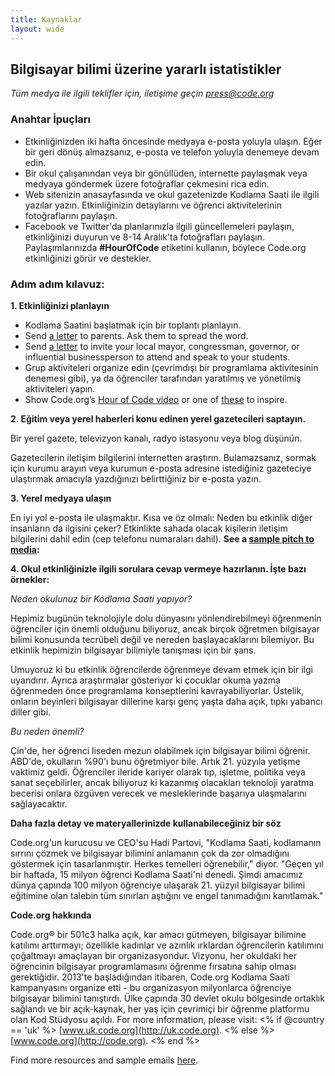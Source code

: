 ```yaml
---
title: Kaynaklar 
layout: wide
---
```


## Bilgisayar bilimi üzerine yararlı istatistikler

*Tüm medya ile ilgili teklifler için, iletişime geçin <press@code.org>*

### Anahtar İpuçları

  * Etkinliğinizden iki hafta öncesinde medyaya e-posta yoluyla ulaşın. Eğer bir geri dönüş almazsanız, e-posta ve telefon yoluyla denemeye devam edin.
  * Bir okul çalışanından veya bir gönüllüden, internette paylaşmak veya medyaya göndermek üzere fotoğraflar çekmesini rica edin.
  * Web sitenizin anasayfasında ve okul gazetenizde Kodlama Saati ile ilgili yazılar yazın. Etkinliğinizin detaylarını ve öğrenci aktivitelerinin fotoğraflarını paylaşın.
  * Facebook ve Twitter'da planlarınızla ilgili güncellemeleri paylaşın, etkinliğinizi duyurun ve 8-14 Aralık'ta fotoğrafları paylaşın. Paylaşımlarınızda **#HourOfCode** etiketini kullanın, böylece Code.org etkinliğinizi görür ve destekler.

### Adım adım kılavuz:

**1. Etkinliğinizi planlayın**

  * Kodlama Saatini başlatmak için bir toplantı planlayın.
  * Send [a letter](<%= hoc_uri('/resources/#sample-emails') %>) to parents. Ask them to spread the word.
  * Send [a letter](<%= hoc_uri('/resources/#sample-emails') %>) to invite your local mayor, congressman, governor, or influential businessperson to attend and speak to your students.
  * Grup aktiviteleri organize edin (çevrimdışı bir programlama aktivitesinin denemesi gibi), ya da öğrenciler tarafından yaratılmış ve yönetilmiş aktiviteleri yapın.
  * Show Code.org’s [Hour of Code video](<%= hoc_uri('/') %>) or one of [these](<%= hoc_uri('/resources#videos') %>) to inspire.

**2. Eğitim veya yerel haberleri konu edinen yerel gazetecileri saptayın.**

Bir yerel gazete, televizyon kanalı, radyo istasyonu veya blog düşünün.

Gazetecilerin iletişim bilgilerini internetten araştırın. Bulamazsanız, sormak için kurumu arayın veya kurumun e-posta adresine istediğiniz gazeteciye ulaştırmak amacıyla yazdığınızı belirttiğiniz bir e-posta yazın.

**3. Yerel medyaya ulaşın**

En iyi yol e-posta ile ulaşmaktır. Kısa ve öz olmalı: Neden bu etkinlik diğer insanların da ilgisini çeker? Etkinlikte sahada olacak kişilerin iletişim bilgilerini dahil edin (cep telefonu numaraları dahil). **See a [sample pitch to media](<%= hoc_uri('/resources#sample-emails') %>):**

**4. Okul etkinliğinizle ilgili sorulara cevap vermeye hazırlanın. İşte bazı örnekler:**

*Neden okulunuz bir Kodlama Saati yapıyor?*

Hepimiz bugünün teknolojiyle dolu dünyasını yönlendirebilmeyi öğrenmenin öğrenciler için önemli olduğunu biliyoruz, ancak birçok öğretmen bilgisayar bilimi konusunda tecrübeli değil ve nereden başlayacaklarını bilemiyor. Bu etkinlik hepimizin bilgisayar bilimiyle tanışması için bir şans.

Umuyoruz ki bu etkinlik öğrencilerde öğrenmeye devam etmek için bir ilgi uyandırır. Ayrıca araştırmalar gösteriyor ki çocuklar okuma yazma öğrenmeden önce programlama konseptlerini kavrayabiliyorlar. Üstelik, onların beyinleri bilgisayar dillerine karşı genç yaşta daha açık, tıpkı yabancı diller gibi.

*Bu neden önemli?*

Çin'de, her öğrenci liseden mezun olabilmek için bilgisayar bilimi öğrenir. ABD'de, okulların %90'ı bunu öğretmiyor bile. Artık 21. yüzyıla yetişme vaktimiz geldi. Öğrenciler ileride kariyer olarak tıp, işletme, politika veya sanat seçebilirler, ancak biliyoruz ki kazanmış olacakları teknoloji yaratma becerisi onlara özgüven verecek ve mesleklerinde başarıya ulaşmalarını sağlayacaktır.

**Daha fazla detay ve materyallerinizde kullanabileceğiniz bir söz**

Code.org'un kurucusu ve CEO'su Hadi Partovi, "Kodlama Saati, kodlamanın sırrını çözmek ve bilgisayar bilimini anlamanın çok da zor olmadığını göstermek için tasarlanmıştır. Herkes temelleri öğrenebilir," diyor. "Geçen yıl bir haftada, 15 milyon öğrenci Kodlama Saati'ni denedi. Şimdi amacımız dünya çapında 100 milyon öğrenciye ulaşarak 21. yüzyıl bilgisayar bilimi eğitimine olan talebin tüm sınırları aştığını ve engel tanımadığını kanıtlamak."

**Code.org hakkında**

Code.org® bir 501c3 halka açık, kar amacı gütmeyen, bilgisayar bilimine katılımı arttırmayı; özellikle kadınlar ve azınlık ırklardan öğrencilerin katılımını çoğaltmayı amaçlayan bir organizasyondur. Vizyonu, her okuldaki her öğrencinin bilgisayar programlamasını öğrenme fırsatına sahip olması gerektiğidir. 2013'te başladığından itibaren, Code.org Kodlama Saati kampanyasını organize etti - bu organizasyon milyonlarca öğrenciye bilgisayar bilimini tanıştırdı. Ülke çapında 30 devlet okulu bölgesinde ortaklık sağlandı ve bir açık-kaynak, her yaş için çevrimiçi bir öğrenme platformu olan Kod Stüdyosu açıldı. For more information, please visit: <% if @country == 'uk' %> [www.uk.code.org](http://uk.code.org). <% else %> [www.code.org](http://code.org). <% end %>

  
Find more resources and sample emails [here](<%= hoc_uri('/resources') %>).